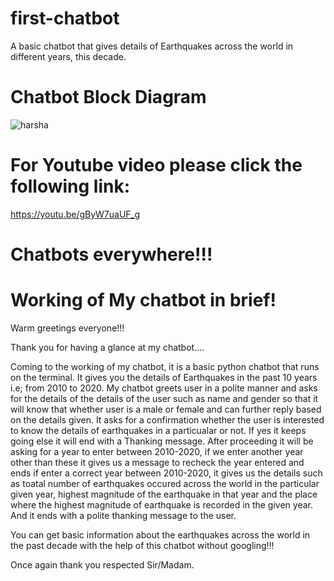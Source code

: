 # first-chatbot
A basic chatbot that gives details of Earthquakes across the world in different years, this decade.

# Chatbot Block Diagram
![harsha](https://user-images.githubusercontent.com/73134870/96507891-751a5400-1277-11eb-8bfe-fbdd802707da.PNG)


# For Youtube video please click the following link:
https://youtu.be/gByW7uaUF_g


# Chatbots everywhere!!!




# Working of My chatbot in brief!
Warm greetings everyone!!!

Thank you for having a glance at my chatbot....

Coming to the working of my chatbot, it is a basic python chatbot that runs on the terminal. It gives you the details of Earthquakes in the past 10 years i.e; from 2010 to 2020. My chatbot greets user in a polite manner and asks for the details of the details of the user such as name and gender so that it will know that whether user is a male or female and can further reply based on the details given. It asks for a confirmation whether the user is interested to know the details of earthquakes in a particualar or not. If yes it keeps going else it will end with a Thanking message. After proceeding it will be asking for a year to enter between 2010-2020, if we enter another year other than these it gives us a message to recheck the year entered and ends if enter a correct year between 2010-2020, it gives us the details such as toatal number of earthquakes occured across the world in the particular given year, highest magnitude of the earthquake in that year and the place where the highest magnitude of earthquake is recorded in the given year. And it ends with a polite thanking message to the user.

You can get basic information about the earthquakes across the world in the past decade with the help of this chatbot without googling!!!

Once again thank you respected Sir/Madam.
